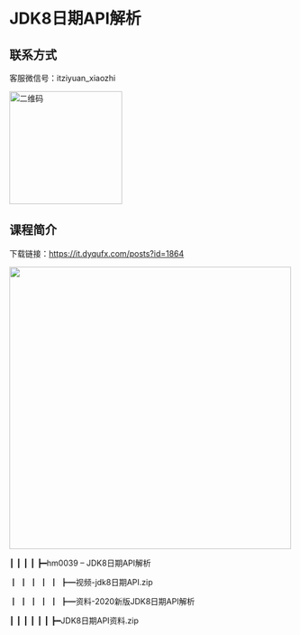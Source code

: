 # JDK8日期API解析

## 联系方式

客服微信号：itziyuan_xiaozhi

<img src="https://ziyuanyun.oss-cn-guangzhou.aliyuncs.com/common/20240614073449/666b82192834a.jpg" width="200" height="200" alt="二维码">

## 课程简介

下载链接：https://it.dyqufx.com/posts?id=1864

<img src="https://ziyuanyun.oss-cn-guangzhou.aliyuncs.com/yun/20240515183551/66449007c8e73.jpg" width="500" alt="">

  ┃ ┃ ┃ ┃ ┣━hm0039 &#8211; JDK8日期API解析

 ┃ ┃ ┃ ┃ ┃ ┣━视频-jdk8日期API.zip

 ┃ ┃ ┃ ┃ ┃ ┣━资料-2020新版JDK8日期API解析

 ┃ ┃ ┃ ┃ ┃ ┃ ┣━JDK8日期API资料.zip

  